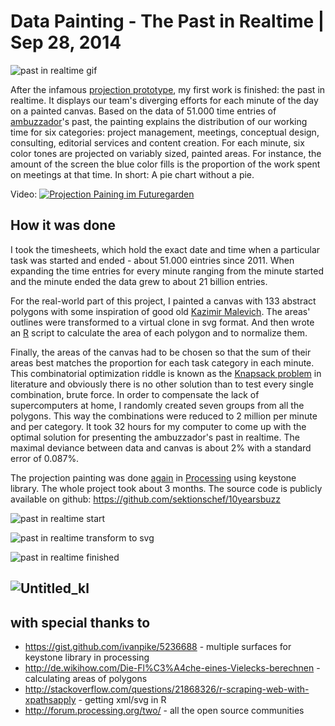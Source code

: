 # Data Painting - The Past in Realtime | Sep 28, 2014

![past in realtime gif](../images/data_painting/Untitled_kl1.gif)

After the infamous [projection prototype](http://digit.alitility.com/visualitility/projection-painting-prototype/ "Projection Painting Prototype"), my first work is finished: the past in realtime. It displays our team's diverging efforts for each minute of the day on a painted canvas. Based on the data of 51.000 time entries of [ambuzzador](http://ambuzzador.com/)'s past, the painting explains the distribution of our working time for six categories: project management, meetings, conceptual design, consulting, editorial services and content creation. For each minute, six color tones are projected on variably sized, painted areas. For instance, the amount of the screen the blue color fills is the proportion of the work spent on meetings at that time. In short: A pie chart without a pie.

Video: [![Projection Paining im Futuregarden](https://img.youtube.com/vi/CLqPOSmoUIo/0.jpg)](https://www.youtube.com/watch?v=CLqPOSmoUIo)

## How it was done

I took the timesheets, which hold the exact date and time when a particular task was started and ended - about 51.000 eintries since 2011\. When expanding the time entries for every minute ranging from the minute started and the minute ended the data grew to about 21 billion entries.

For the real-world part of this project, I painted a canvas with 133 abstract polygons with some inspiration of good old [Kazimir Malevich](http://en.wikipedia.org/wiki/Kazimir_Malevich). The areas' outlines were transformed to a virtual clone in svg format. And then wrote an [R](http://www.r-project.org/) script to calculate the area of each polygon and to normalize them.

Finally, the areas of the canvas had to be chosen so that the sum of their areas best matches the proportion for each task category in each minute. This combinatorial optimization riddle is known as the [Knapsack problem](http://en.wikipedia.org/wiki/Knapsack_problem) in literature and obviously there is no other solution than to test every single combination, brute force. In order to compensate the lack of supercomputers at home, I randomly created seven groups from all the polygons. This way the combinations were reduced to 2 million per minute and per category. It took 32 hours for my computer to come up with the optimal solution for presenting the ambuzzador's past in realtime. The maximal deviance between data and canvas is about 2% with a standard error of 0.087%.

The projection painting was done [again](http://digit.alitility.com/visualitility/projection-painting-prototype/ "Projection Painting Prototype") in [Processing](http://processing.org/) using keystone library. The whole project took about 3 months. The source code is publicly available on github: <https://github.com/sektionschef/10yearsbuzz>

![past in realtime start](../images/data_painting/P1070764-1024x768.jpg)

![past in realtime transform to svg](../images/data_painting/P1070776-1024x768.jpg)

![past in realtime finished](../images/data_painting/P1070792_ub-1024x768.jpg)

## ![Untitled_kl](../images/data_painting/Untitled_kl1.gif)

## with special thanks to

- <https://gist.github.com/ivanpike/5236688> - multiple surfaces for keystone library in processing
- <http://de.wikihow.com/Die-Fl%C3%A4che-eines-Vielecks-berechnen> - calculating areas of polygons
- <http://stackoverflow.com/questions/21868326/r-scraping-web-with-xpathsapply> - getting xml/svg in R
- <http://forum.processing.org/two/> - all the open source communities
